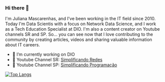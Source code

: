 ### Hi there 👋

I'm Juliana Mascarenhas, and I've been working in the IT field since 2010. Today I'm Data Scientis with a focus on Network Data Science, and I work as a Tech Education Specialist at DIO. I'm also a content creator on Youtube channels SR and SP. So... you can see now that I love contributing to the community by creating articles, videos and sharing valuable information about IT careers.


- 🔭 I’m currently working on DIO
- 📢 Youtube Channel SR: <a href="https://www.youtube.com/c/SimplificandoRedes" target="">Simplificando Redes</a>
- 📢 Youtube Channel SP: <a href="https://www.youtube.com/c/SimplificandoProgramacao" target="">Simplificando Programação</a>

[![Top Langs](https://github-readme-stats.vercel.app/api/top-langs/?username=julianazanelatto)](https://github.com/anuraghazra/github-readme-stats)

<!--
**julianazanelatto/julianazanelatto** is a ✨ _special_ ✨ repository because its `README.md` (this file) appears on your GitHub profile.

Here are some ideas to get you started:

- 🔭 I’m currently working on ...
- 🌱 I’m currently learning ...
- 👯 I’m looking to collaborate on ...
- 🤔 I’m looking for help with ...
- 💬 Ask me about ...
- 📫 How to reach me: ...
- 😄 Pronouns: ...
- ⚡ Fun fact: ...
-->
